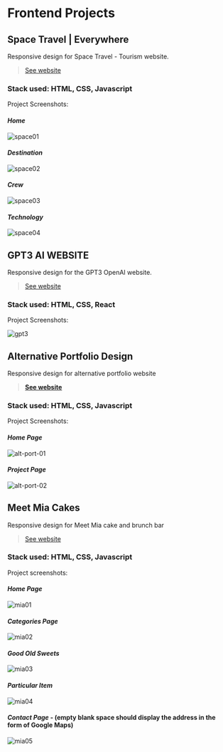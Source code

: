# Frontend Projects

## Space Travel | Everywhere

Responsive design for Space Travel - Tourism website.

> [See website](https://space-travel-everywhere.web.app/)

### Stack used: HTML, CSS, Javascript

Project Screenshots:

#### *Home*
![space01](https://user-images.githubusercontent.com/46372998/178018326-fdf22999-62e2-4ea9-8b9c-6260ca45e04a.png)

#### *Destination*
![space02](https://user-images.githubusercontent.com/46372998/178018391-9eabcd8b-5d93-454a-ac64-41f1dd95f895.png)

#### *Crew*
![space03](https://user-images.githubusercontent.com/46372998/178018418-fb5226ed-c049-48f9-ae06-5f08402133d5.png)

#### *Technology*
![space04](https://user-images.githubusercontent.com/46372998/178018469-9f0a9313-0da0-47b7-b26f-ad4beea1821d.png)


## GPT3 AI WEBSITE

Responsive design for the GPT3 OpenAI website.

> [See website](https://gpt3-ai-dev.web.app/)

### Stack used: HTML, CSS, React

Project Screenshots:

![gpt3](https://user-images.githubusercontent.com/46372998/178019413-a9498868-9c6e-421b-9a2e-9b6819fb7f63.png)


## Alternative Portfolio Design

Responsive design for alternative portfolio website

> [**See website**](https://alternate-portfolio.web.app/)

### Stack used: HTML, CSS, Javascript

Project Screenshots:

#### *Home Page*
![alt-port-01](https://user-images.githubusercontent.com/46372998/210431263-c08a476a-c4e9-4c5c-b34d-df981f371357.png)

#### *Project Page*
![alt-port-02](https://user-images.githubusercontent.com/46372998/210431270-a2b4bf6a-cafa-49cd-844c-4bfd63ff4400.png)


## Meet Mia Cakes

Responsive design for Meet Mia cake and brunch bar

> [See website](https://meet-mia-cakes.web.app/)

### Stack used: HTML, CSS, Javascript

Project screenshots:

#### *Home Page*

![mia01](https://user-images.githubusercontent.com/46372998/178002592-e8ed89ff-ae44-4358-8ca4-601af7090508.png)

#### *Categories Page*

![mia02](https://user-images.githubusercontent.com/46372998/178002650-9e513ee0-e71b-4159-9132-f84b6f95c49c.png)

#### *Good Old Sweets*

![mia03](https://user-images.githubusercontent.com/46372998/178002748-b9b7974e-8f91-4815-b42b-e84b4a191f35.png)

#### *Particular Item*

![mia04](https://user-images.githubusercontent.com/46372998/178002790-f1474613-eb14-4362-bb21-d0ee7be18cb8.png)

#### *Contact Page* - (empty blank space should display the address in the form of Google Maps)

![mia05](https://user-images.githubusercontent.com/46372998/178002820-7a770d71-aa8b-457c-9110-7c60ff5825b4.png)
